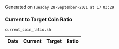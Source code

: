 Generated on `Tuesday 28-September-2021 at 17:03:29`

### Current to Target Coin Ratio
`current_coin_ratio.sh`

Date|Current|Target|Ratio
---|---|---|---
